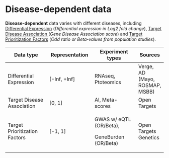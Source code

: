 # Disease-dependent data

**Disease-dependent** data varies with different diseases, including [Differential Expression](differential-expression.md) (_Differential expression in Log2 fold change_), [Target Disease Association ](target-disease-association.md)(_Gene Disease Association score_) and [Target Prioritization Factors](target-prioritization-factors.md) (_Odd ratio or Beta-values from population studies_).

<table data-full-width="false"><thead><tr><th width="194">Data type</th><th width="160">Representation</th><th width="228">Experiment types</th><th>Sources</th></tr></thead><tbody><tr><td>Differential Expression</td><td>[-Inf, +Inf]</td><td>RNAseq, Ptoteomics</td><td>Verge, AD (Mayo, ROSMAP, MSBB)</td></tr><tr><td>Target Disease Association</td><td>[0, 1]</td><td>AI, Meta-scores</td><td>Open Targets</td></tr><tr><td>Target Prioritization Factors</td><td>[-1, 1]</td><td><p>GWAS w/ eQTL (OR/Beta),</p><p>GeneBurden (OR/Beta)</p></td><td>Open Targets Genetics</td></tr></tbody></table>
